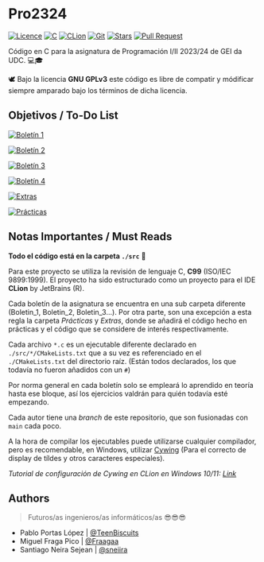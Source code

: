 # Pro2324

[![Licence](https://img.shields.io/github/license/TeenBiscuits/Pro2324.svg)](./LICENSE)
[![C](https://img.shields.io/badge/C99-%2300599C.svg?logo=c&logoColor=white)](https://en.wikipedia.org/wiki/C99)
[![CLion](https://img.shields.io/badge/CLion-black.svg?logo=clion&logoColor=white)](https://www.jetbrains.com/es-es/clion/)
[![Git](https://img.shields.io/badge/GIT-E44C30?logo=git&logoColor=white)](https://en.wikipedia.org/wiki/Git)
[![Stars](https://img.shields.io/github/stars/TeenBiscuits/Pro2324.svg)](https://github.com/TeenBiscuits/Pro2324)
[![Pull Request](https://img.shields.io/github/issues-pr-closed/TeenBiscuits/Pro2324.svg)](https://github.com/TeenBiscuits/Pro2324/pulls)

Código en C para la asignatura de Programación I/II 2023/24 de GEI da UDC. 💻🎓

🕊️ Bajo la licencia **GNU GPLv3** este código es libre de compatir y módificar siempre amparado bajo los términos de
dicha licencia.

## Objetivos / To-Do List

[![Boletín 1](https://progress-bar.dev/100/?title=Boletín%201&width=200&color=d2007b)](./src/Boletin_1)

[![Boletín 2](https://progress-bar.dev/100/?title=Boletín%202&width=200&color=d2007b)](./src/Boletin_2)

[![Boletín 3](https://progress-bar.dev/66/?title=Boletín%203&width=200&color=d2007b)](./src/Boletin_3)

[![Boletín 4](https://progress-bar.dev/22/?title=Boletín%204&width=200&color=d2007b)](./src/Boletin_4)

[![Extras](https://img.shields.io/badge/Extras-1-grey?labelColor=d2007b)](./src/Extras)

[![Prácticas](https://img.shields.io/badge/Prácticas-0-grey?labelColor=d2007b)](./src/Practicas)

<!---
- [x] Boletín 1 ( 20 / 20 )
- [x] Boletín 2 ( 50 / 50 )
- [ ] Boletín 3 ( 24 / 36 ) 
- [ ] Boletín 4 ( 09 / 40 )
--->

## Notas Importantes / Must Reads

**Todo el código está en la carpeta ``./src``** 📢

Para este proyecto se utiliza la revisión de lenguaje C, **C99** (ISO/IEC 9899:1999). El proyecto ha sido estructurado
como un proyecto para el IDE **CLion** by JetBrains (R).

Cada boletín de la asignatura se encuentra en una sub carpeta diferente (Boletin_1, Boletin_2, Boletin_3...). Por otra
parte, son una excepción a esta regla la carpeta *Prácticas* y *Extras*, donde se añadirá el código hecho en prácticas y
el código que se considere de interés respectivamente.

Cada archivo ```*.c``` es un ejecutable diferente declarado en ``./src/*/CMakeLists.txt`` que a su vez es referenciado
en el ``./CMakeLists.txt`` del directorio raíz. (Están todos declarados, los que todavía no fueron añadidos con
un ``#``)

Por norma general en cada boletín solo se empleará lo aprendido en teoría hasta ese bloque, así los ejercicios valdrán
para quién todavía esté empezando.

Cada autor tiene una *branch* de este repositorio, que son fusionadas con ``main`` cada poco.

A la hora de compilar los ejecutables puede utilizarse cualquier compilador, pero es recomendable, en Windows,
utilizar [Cywing](https://www.cygwin.com) (Para el correcto de display de tíldes y otros caracteres especiales).

*Tutorial de configuración de Cywing en CLion en Windows
10/11: [Link](https://www.jetbrains.com/help/clion/quick-tutorial-on-configuring-clion-on-windows.html#Cygwin)*

## Authors

> Futuros/as ingenieros/as informáticos/as 😎😎😎

- Pablo Portas López | [@TeenBiscuits](https://github.com/TeenBiscuits)
- Miguel Fraga Pico | [@Fraagaa](https://github.com/Fraagaa)
- Santiago Neira Sejean | [@sneiira](https://github.com/sneiira)

